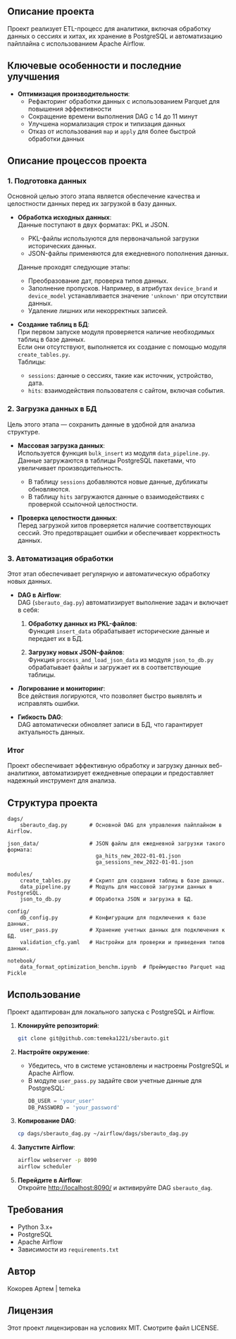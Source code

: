 ## Описание проекта

Проект реализует ETL-процесс для аналитики, включая обработку данных о сессиях и хитах, их хранение в PostgreSQL и автоматизацию пайплайна с использованием Apache Airflow.

## Ключевые особенности и последние улучшения

- **Оптимизация производительности**:
  - Рефакторинг обработки данных с использованием Parquet для повышения эффективности
  - Сокращение времени выполнения DAG с 14 до 11 минут
  - Улучшена нормализация строк и типизация данных
  - Отказ от использования `map` и `apply` для более быстрой обработки данных

## Описание процессов проекта

### 1. **Подготовка данных**  
   Основной целью этого этапа является обеспечение качества и целостности данных перед их загрузкой в базу данных.  

   - **Обработка исходных данных**:  
     Данные поступают в двух форматах: PKL и JSON.  
     - PKL-файлы используются для первоначальной загрузки исторических данных.  
     - JSON-файлы применяются для ежедневного пополнения данных.  

     Данные проходят следующие этапы:
     - Преобразование дат, проверка типов данных.
     - Заполнение пропусков. Например, в атрибутах `device_brand` и `device_model` устанавливается значение `'unknown'` при отсутствии данных.
     - Удаление лишних или некорректных записей.

   - **Создание таблиц в БД**:  
     При первом запуске модуля проверяется наличие необходимых таблиц в базе данных.  
     Если они отсутствуют, выполняется их создание с помощью модуля `create_tables.py`.  
     Таблицы:
     - `sessions`: данные о сессиях, такие как источник, устройство, дата.
     - `hits`: взаимодействия пользователя с сайтом, включая события.

### 2. **Загрузка данных в БД**  
   Цель этого этапа — сохранить данные в удобной для анализа структуре.  

   - **Массовая загрузка данных**:  
     Используется функция `bulk_insert` из модуля `data_pipeline.py`. Данные загружаются в таблицы PostgreSQL пакетами, что увеличивает производительность.  
     - В таблицу `sessions` добавляются новые данные, дубликаты обновляются.
     - В таблицу `hits` загружаются данные о взаимодействиях с проверкой ссылочной целостности.

   - **Проверка целостности данных**:  
     Перед загрузкой хитов проверяется наличие соответствующих сессий. Это предотвращает ошибки и обеспечивает корректность данных.

### 3. **Автоматизация обработки**  
   Этот этап обеспечивает регулярную и автоматическую обработку новых данных.  

   - **DAG в Airflow**:  
     DAG (`sberauto_dag.py`) автоматизирует выполнение задач и включает в себя:  
     
     1. **Обработку данных из PKL-файлов**:  
        Функция `insert_data` обрабатывает исторические данные и передает их в БД.  

     2. **Загрузку новых JSON-файлов**:  
        Функция `process_and_load_json_data` из модуля `json_to_db.py` обрабатывает файлы и загружает их в соответствующие таблицы.  

   - **Логирование и мониторинг**:  
     Все действия логируются, что позволяет быстро выявлять и исправлять ошибки.

   - **Гибкость DAG**:  
     DAG автоматически обновляет записи в БД, что гарантирует актуальность данных.

### Итог  
Проект обеспечивает эффективную обработку и загрузку данных веб-аналитики, автоматизирует ежедневные операции и предоставляет надежный инструмент для анализа.

## Структура проекта

```plaintext
dags/
    sberauto_dag.py       # Основной DAG для управления пайплайном в Airflow.
    
json_data/                # JSON файлы для ежедневной загрузки такого формата:
                            ga_hits_new_2022-01-01.json
                            ga_sessions_new_2022-01-01.json 

modules/
    create_tables.py      # Скрипт для создания таблиц в базе данных.
    data_pipeline.py      # Модуль для массовой загрузки данных в PostgreSQL.
    json_to_db.py         # Обработка JSON и загрузка в БД.

config/
    db_config.py          # Конфигурации для подключения к базе данных.
    user_pass.py          # Хранение учетных данных для подключения к БД.
    validation_cfg.yaml   # Настройки для проверки и приведения типов данных.

notebook/                 
    data_format_optimization_benchm.ipynb  # Преймущество Parquet над Pickle
```

## Использование

Проект адаптирован для локального запуска с PostgreSQL и Airflow.

1. **Клонируйте репозиторий**:
   ```bash
   git clone git@github.com:temeka1221/sberauto.git
   ```

2. **Настройте окружение**:
   - Убедитесь, что в системе установлены и настроены PostgreSQL и Apache Airflow.
   - В модуле `user_pass.py` задайте свои учетные данные для PostgreSQL:
     ```python
     DB_USER = 'your_user'
     DB_PASSWORD = 'your_password'
     ```
3. **Копирование DAG**:
   ```bash
   cp dags/sberauto_dag.py ~/airflow/dags/sberauto_dag.py
   ```

4. **Запустите Airflow**:
   ```bash
   airflow webserver -p 8090
   airflow scheduler
   ```

5. **Перейдите в Airflow**:  
   Откройте [http://localhost:8090/](http://localhost:8090/) и активируйте DAG `sberauto_dag`.


## Требования

- Python 3.x+
- PostgreSQL
- Apache Airflow
- Зависимости из `requirements.txt`

## Автор

Кокорев Артем | temeka

## Лицензия

Этот проект лицензирован на условиях MIT. Смотрите файл LICENSE.
